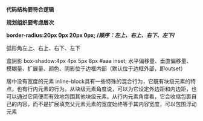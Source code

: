 **代码结构要符合逻辑**


**规划组织要考虑层次**


**border-radius:20px 0px 20px 0px; /*顺序：左上、右上、右下、左下*/**


弧形角左上、右上、右下、左下


盒阴影
box-shadow:4px 4px 5px 8px #aaa inset;
水平偏移量、垂直偏移量、模糊量、扩展量、颜色、阴影位于边框内部（默认位于边框外部，即outset）

居中没有宽度的元素
inline-block具有一些特殊的混合行为，它既有块级元素的特点，也有行内元素的行为。从块级元素角度说，可以为它设定外边距和内边距，也可以通过它简便而有效地包围其他块级元素。从行内元素角度看，它会收缩包裹自己的内容，而不是扩展填充父元素元素的宽度始终等于其内容宽度，可以包围浮动元素